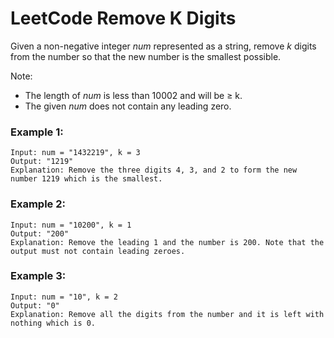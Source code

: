 # LeetCode Remove K Digits
Given a non-negative integer *num* represented as a string, remove *k* digits from the number so that the new number is the smallest possible.

Note:
* The length of *num* is less than 10002 and will be ≥ k.
* The given *num* does not contain any leading zero.

### Example 1:
```
Input: num = "1432219", k = 3
Output: "1219"
Explanation: Remove the three digits 4, 3, and 2 to form the new number 1219 which is the smallest.
```

### Example 2:
```
Input: num = "10200", k = 1
Output: "200"
Explanation: Remove the leading 1 and the number is 200. Note that the output must not contain leading zeroes.
```

### Example 3:
```
Input: num = "10", k = 2
Output: "0"
Explanation: Remove all the digits from the number and it is left with nothing which is 0.
```
